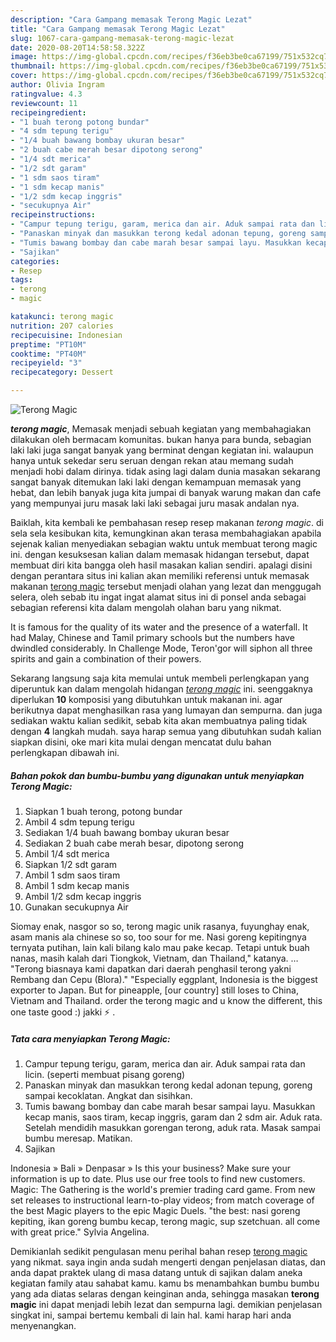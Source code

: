 ```yaml
---
description: "Cara Gampang memasak Terong Magic Lezat"
title: "Cara Gampang memasak Terong Magic Lezat"
slug: 1067-cara-gampang-memasak-terong-magic-lezat
date: 2020-08-20T14:58:58.322Z
image: https://img-global.cpcdn.com/recipes/f36eb3be0ca67199/751x532cq70/terong-magic-foto-resep-utama.jpg
thumbnail: https://img-global.cpcdn.com/recipes/f36eb3be0ca67199/751x532cq70/terong-magic-foto-resep-utama.jpg
cover: https://img-global.cpcdn.com/recipes/f36eb3be0ca67199/751x532cq70/terong-magic-foto-resep-utama.jpg
author: Olivia Ingram
ratingvalue: 4.3
reviewcount: 11
recipeingredient:
- "1 buah terong potong bundar"
- "4 sdm tepung terigu"
- "1/4 buah bawang bombay ukuran besar"
- "2 buah cabe merah besar dipotong serong"
- "1/4 sdt merica"
- "1/2 sdt garam"
- "1 sdm saos tiram"
- "1 sdm kecap manis"
- "1/2 sdm kecap inggris"
- "secukupnya Air"
recipeinstructions:
- "Campur tepung terigu, garam, merica dan air. Aduk sampai rata dan licin. (seperti membuat pisang goreng)"
- "Panaskan minyak dan masukkan terong kedal adonan tepung, goreng sampai kecoklatan. Angkat dan sisihkan."
- "Tumis bawang bombay dan cabe marah besar sampai layu. Masukkan kecap manis, saos tiram, kecap inggris, garam dan 2 sdm air. Aduk rata. Setelah mendidih masukkan gorengan terong, aduk rata. Masak sampai bumbu meresap. Matikan."
- "Sajikan"
categories:
- Resep
tags:
- terong
- magic

katakunci: terong magic 
nutrition: 207 calories
recipecuisine: Indonesian
preptime: "PT10M"
cooktime: "PT40M"
recipeyield: "3"
recipecategory: Dessert

---
```



![Terong Magic](https://img-global.cpcdn.com/recipes/f36eb3be0ca67199/751x532cq70/terong-magic-foto-resep-utama.jpg)

<b><i>terong magic</i></b>, Memasak menjadi sebuah kegiatan yang membahagiakan dilakukan oleh bermacam komunitas. bukan hanya para bunda, sebagian laki laki juga sangat banyak yang berminat dengan kegiatan ini. walaupun hanya untuk sekedar seru seruan dengan rekan atau memang sudah menjadi hobi dalam dirinya. tidak asing lagi dalam dunia masakan sekarang sangat banyak ditemukan laki laki dengan kemampuan memasak yang hebat, dan lebih banyak juga kita jumpai di banyak warung makan dan cafe yang mempunyai juru masak laki laki sebagai juru masak andalan nya.

Baiklah, kita kembali ke pembahasan resep resep makanan <i>terong magic</i>. di sela sela kesibukan kita, kemungkinan akan terasa membahagiakan apabila sejenak kalian menyediakan sebagian waktu untuk membuat terong magic ini. dengan kesuksesan kalian dalam memasak hidangan tersebut, dapat membuat diri kita bangga oleh hasil masakan kalian sendiri. apalagi disini dengan perantara situs ini kalian akan memiliki referensi untuk memasak makanan <u>terong magic</u> tersebut menjadi olahan yang lezat dan menggugah selera, oleh sebab itu ingat ingat alamat situs ini di ponsel anda sebagai sebagian referensi kita dalam mengolah olahan baru yang nikmat.

It is famous for the quality of its water and the presence of a waterfall. It had Malay, Chinese and Tamil primary schools but the numbers have dwindled considerably. In Challenge Mode, Teron&#39;gor will siphon all three spirits and gain a combination of their powers.


Sekarang langsung saja kita memulai untuk membeli perlengkapan yang diperuntuk kan dalam mengolah hidangan <u><i>terong magic</i></u> ini. seenggaknya diperlukan <b>10</b> komposisi yang dibutuhkan untuk makanan ini. agar berikutnya dapat menghasilkan rasa yang lumayan dan sempurna. dan juga sediakan waktu kalian sedikit, sebab kita akan membuatnya paling tidak dengan <b>4</b> langkah mudah. saya harap semua yang dibutuhkan sudah kalian siapkan disini, oke mari kita mulai dengan mencatat dulu bahan perlengkapan dibawah ini.

<!--inarticleads1-->

##### Bahan pokok dan bumbu-bumbu yang digunakan untuk menyiapkan Terong Magic:

1. Siapkan 1 buah terong, potong bundar
1. Ambil 4 sdm tepung terigu
1. Sediakan 1/4 buah bawang bombay ukuran besar
1. Sediakan 2 buah cabe merah besar, dipotong serong
1. Ambil 1/4 sdt merica
1. Siapkan 1/2 sdt garam
1. Ambil 1 sdm saos tiram
1. Ambil 1 sdm kecap manis
1. Ambil 1/2 sdm kecap inggris
1. Gunakan secukupnya Air


Siomay enak, nasgor so so, terong magic unik rasanya, fuyunghay enak, asam manis ala chinese so so, too sour for me. Nasi goreng kepitingnya ternyata putihan, lain kali bilang kalo mau pake kecap. Tetapi untuk buah nanas, masih kalah dari Tiongkok, Vietnam, dan Thailand,&#34; katanya. … &#34;Terong biasnaya kami dapatkan dari daerah penghasil terong yakni Rembang dan Cepu (Blora).&#34; &#34;Especially eggplant, Indonesia is the biggest exporter to Japan. But for pineapple, [our country] still loses to China, Vietnam and Thailand. order the terong magic and u know the different, this one taste good :) jakki ⚡ . 

<!--inarticleads2-->

##### Tata cara menyiapkan Terong Magic:

1. Campur tepung terigu, garam, merica dan air. Aduk sampai rata dan licin. (seperti membuat pisang goreng)
1. Panaskan minyak dan masukkan terong kedal adonan tepung, goreng sampai kecoklatan. Angkat dan sisihkan.
1. Tumis bawang bombay dan cabe marah besar sampai layu. Masukkan kecap manis, saos tiram, kecap inggris, garam dan 2 sdm air. Aduk rata. Setelah mendidih masukkan gorengan terong, aduk rata. Masak sampai bumbu meresap. Matikan.
1. Sajikan


Indonesia » Bali » Denpasar » Is this your business? Make sure your information is up to date. Plus use our free tools to find new customers. Magic: The Gathering is the world&#39;s premier trading card game. From new set releases to instructional learn-to-play videos; from match coverage of the best Magic players to the epic Magic Duels. &#34;the best: nasi goreng kepiting, ikan goreng bumbu kecap, terong magic, sup szetchuan. all come with great price.&#34; Sylvia Angelina. 

Demikianlah sedikit pengulasan menu perihal bahan resep <u>terong magic</u> yang nikmat. saya ingin anda sudah mengerti dengan penjelasan diatas, dan anda dapat praktek ulang di masa datang untuk di sajikan dalam aneka kegiatan family atau sahabat kamu. kamu bs menambahkan bumbu bumbu yang ada diatas selaras dengan keinginan anda, sehingga masakan <b>terong magic</b> ini dapat menjadi lebih lezat dan sempurna lagi. demikian penjelasan singkat ini, sampai bertemu kembali di lain hal. kami harap hari anda menyenangkan.
